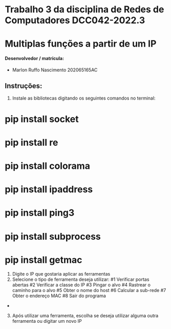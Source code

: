 # **Trabalho 3 da disciplina de Redes de Computadores DCC042-2022.3**

# Multiplas funções a partir de um IP 



#### Desenvolvedor / matrícula:

* Marlon Ruffo Nascimento  202065165AC


## Instruções:
 1) Instale as bibliotecas digitando os seguintes comandos no terminal:
  #  pip install socket
  #  pip install re
  #  pip install colorama
  #  pip install ipaddress
  #  pip install ping3
  #  pip install subprocess
  #  pip install getmac
 
 1) Digite o IP que gostaria aplicar as ferramentas
 2) Selecione o tipo de ferramenta deseja utilizar:
    #1 Verificar portas abertas
    #2 Verificar a classe do IP
    #3 Pingar o alvo
    #4 Rastrear o caminho para o alvo
    #5 Obter o nome do host
    #6 Calcular a sub-rede
    #7 Obter o endereço MAC
    #8 Sair do programa

 - 
 3) Após utilizar uma ferramenta, escolha se deseja utilizar alguma outra ferramenta ou digitar um novo IP
 

 
